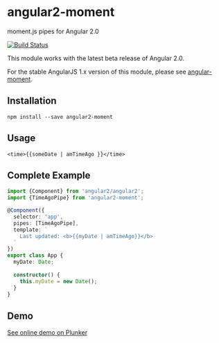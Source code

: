 # angular2-moment

moment.js pipes for Angular 2.0 

[![Build Status](https://travis-ci.org/urish/angular2-moment.png?branch=master)](https://travis-ci.org/urish/angular2-moment)

This module works with the latest beta release of Angular 2.0. 

For the stable AngularJS 1.x version of this module, please see [angular-moment](https://github.com/urish/angular-moment).

## Installation

`npm install --save angular2-moment`

## Usage

`<time>{{someDate | amTimeAgo }}</time>`

## Complete Example

``` typescript
import {Component} from 'angular2/angular2';
import {TimeAgoPipe} from 'angular2-moment';

@Component({
  selector: 'app',
  pipes: [TimeAgoPipe],
  template: `
    Last updated: <b>{{myDate | amTimeAgo}}</b>
  `
})
export class App {
  myDate: Date;
  
  constructor() {
    this.myDate = new Date();
  }
}
```

## Demo

[See online demo on Plunker](http://plnkr.co/edit/ziBJ0mftSjnz0SrYPwbo?p=preview)
